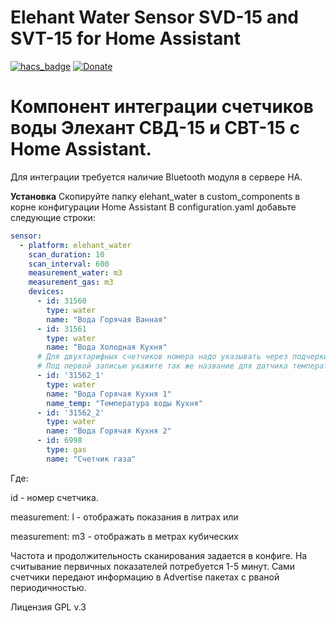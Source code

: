 # Elehant Water Sensor SVD-15 and SVT-15 for Home Assistant

[![hacs_badge](https://img.shields.io/badge/HACS-Custom-orange.svg)](https://github.com/custom-components/hacs)
[![Donate](https://img.shields.io/badge/donate-Yandex-red.svg)](https://money.yandex.ru/to/41001371678546)

# Компонент интеграции счетчиков воды Элехант СВД-15 и СВТ-15 с Home Assistant.
Для интеграции требуется наличие Bluetooth модуля в сервере HA.

**Установка**
Скопируйте папку elehant_water в custom_components в корне конфигурации Home Assistant
В configuration.yaml добавьте следующие строки:

```yaml
sensor:
  - platform: elehant_water
    scan_duration: 10
    scan_interval: 600
    measurement_water: m3
    measurement_gas: m3
    devices:
      - id: 31560
        type: water
        name: "Вода Горячая Ванная"
      - id: 31561
        type: water
        name: "Вода Холодная Кухня"
      # Для двухтарифных счетчиков номера надо указывать через подчеркивание и в кавычках
      # Под первой записью укажите так же название для датчика температуры
      - id: '31562_1'
        type: water
        name: "Вода Горячая Кухня 1"
        name_temp: "Температура воды Кухня"
      - id: '31562_2'
        type: water
        name: "Вода Горячая Кухня 2"
      - id: 6998
        type: gas
        name: "Счетчик газа"
```

Где: 

id - номер счетчика.

measurement: l - отображать показания в литрах или 

measurement: m3 - отображать в метрах кубических

Частота и продолжительность сканирования задается в конфиге. На считывание первичных показателей потребуется 1-5 минут. Сами счетчики передают информацию в Advertise пакетах с рваной периодичностью.

Лицензия GPL v.3
